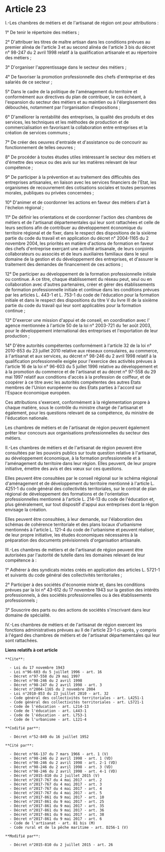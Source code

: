 # Article 23

I.-Les chambres de métiers et de l'artisanat de région ont pour attributions : 

1° De tenir le répertoire des métiers ; 

2° D'attribuer les titres de maître artisan dans les conditions prévues au premier alinéa de l'article 3 et au second alinéa
de l'article 3 bis du décret n° 98-247 du 2 avril 1998 relatif à la qualification artisanale et au répertoire des métiers ; 

3° D'organiser l'apprentissage dans le secteur des métiers ; 

4° De favoriser la promotion professionnelle des chefs d'entreprise et des salariés de ce secteur ; 

5° Dans le cadre de la politique de l'aménagement du territoire et conformément aux directives du plan de contribuer, le cas
échéant, à l'expansion du secteur des métiers et au maintien ou à l'élargissement des débouchés, notamment par l'organisation
d'expositions ; 

6° D'améliorer la rentabilité des entreprises, la qualité des produits et des services, les techniques et les méthodes de
production et de commercialisation en favorisant la collaboration entre entreprises et la création de services communs ; 

7° De créer des oeuvres d'entraide et d'assistance ou de concourir au fonctionnement de telles oeuvres ; 

8° De procéder à toutes études utiles intéressant le secteur des métiers et d'émettre des voeux ou des avis sur les matières
relevant de leur compétence ; 

9° De participer à la prévention et au traitement des difficultés des entreprises artisanales, en liaison avec les services
financiers de l'Etat, les organismes de recouvrement des cotisations sociales et toutes personnes morales, publiques ou
privées concernées ; 

10° D'animer et de coordonner les actions en faveur des métiers d'art à l'échelon régional ; 

11° De définir les orientations et de coordonner l'action des chambres de métiers et de l'artisanat départementales qui leur
sont rattachées et celle de leurs sections afin de contribuer au développement économique du territoire régional et de fixer,
dans le respect des dispositions de la sixième partie du code du travail et en application du décret n° 2004-1165 du 2
novembre 2004, les priorités en matière d'actions de formation en faveur des chefs d'entreprise exerçant une activité
artisanale, de leurs conjoints collaborateurs ou associés et de leurs auxiliaires familiaux dans le seul domaine de la
gestion et du développement des entreprises, et d'assurer le traitement des demandes de financement de ces actions ; 

12° De participer au développement de la formation professionnelle initiale ou continue. A ce titre, chaque établissement du
réseau peut, seul ou en collaboration avec d'autres partenaires, créer et gérer des établissements de formation
professionnelle initiale et continue dans les conditions prévues par les articles L. 443-1 et L. 753-1 du code de l'éducation
pour la formation initiale et dans le respect des dispositions du titre V du livre III de la sixième partie du code du
travail qui leur sont applicables pour la formation continue ; 

13° D'exercer une mission d'appui et de conseil, en coordination avec l' agence mentionnée à l'article 50 de la loi n°
2003-721 du 1er août 2003, pour le développement international des entreprises et l'exportation de leur production ; 

14° D'être autorités compétentes conformément à l'article 32 de la loi n° 2010-853 du 23 juillet 2010 relative aux réseaux
consulaires, au commerce, à l'artisanat et aux services, au décret n° 98-246 du 2 avril 1998 relatif à la qualification
professionnelle exigée pour l'exercice des activités prévues à l'article 16 de la loi n° 96-603 du 5 juillet 1996 relative au
développement et à la promotion du commerce et de l'artisanat et au décret n° 97-558 du 29 mai 1997 relatif aux conditions
d'accès à la profession de coiffeur, et de coopérer à ce titre avec les autorités compétentes des autres Etats membres de
l'Union européenne ou des Etats parties à l'accord sur l'Espace économique européen. 

Ces attributions s'exercent, conformément à la réglementation propre à chaque matière, sous le contrôle du ministre chargé de
l'artisanat et également, pour les questions relevant de sa compétence, du ministre de l'éducation nationale. 

Les chambres de métiers et de l'artisanat de région peuvent également prêter leur concours aux organisations professionnelles
du secteur des métiers. 

II.-Les chambres de métiers et de l'artisanat de région peuvent être consultées par les pouvoirs publics sur toute question
relative à l'artisanat, au développement économique, à la formation professionnelle et à l'aménagement du territoire dans
leur région. Elles peuvent, de leur propre initiative, émettre des avis et des vœux sur ces questions. 

Elles peuvent être consultées par le conseil régional sur le schéma régional d'aménagement et de développement du territoire
mentionné à l'article L. 4251-1 du code général des collectivités territoriales, sur le contrat de plan régional de
développement des formations et de l'orientation professionnelles mentionné à l'article L. 214-13 du code de l'éducation et,
plus généralement, sur tout dispositif d'appui aux entreprises dont la région envisage la création. 

Elles peuvent être consultées, à leur demande, sur l'élaboration des schémas de cohérence territoriale et des plans locaux
d'urbanisme mentionnés à l'article L. 121-4 du code de l'urbanisme et peuvent réaliser, de leur propre initiative, les études
économiques nécessaires à la préparation des documents prévisionnels d'organisation artisanale. 

III.-Les chambres de métiers et de l'artisanat de région peuvent être autorisées par l'autorité de tutelle dans les domaines
relevant de leur compétence à : 

1° Adhérer à des syndicats mixtes créés en application des articles L. 5721-1 et suivants du code général des collectivités
territoriales ; 

2° Participer à des sociétés d'économie mixte et, dans les conditions prévues par la loi n° 43-612 du 17 novembre 1943 sur la
gestion des intérêts professionnels, à des sociétés professionnelles ou à des établissements professionnels ; 

3° Souscrire des parts ou des actions de sociétés s'inscrivant dans leur domaine de spécialité. 

IV.-Les chambres de métiers et de l'artisanat de région exercent les fonctions administratives prévues au II de l'article
23-1 ci-après, y compris à l'égard des chambres de métiers et de l'artisanat départementales qui leur sont rattachées.

**Liens relatifs à cet article**

	**Cite**:

	  - Loi du 17 novembre 1943
	  - Loi n°96-603 du 5 juillet 1996 - art. 16
	  - Décret n°97-558 du 29 mai 1997
	  - Décret n°98-246 du 2 avril 1998
	  - Décret n°98-247 du 2 avril 1998 - art. 3
	  - Décret n°2004-1165 du 2 novembre 2004
	  - Loi n°2010-853 du 23 juillet 2010 - art. 32
	  - Code général des collectivités territoriales - art. L4251-1
	  - Code général des collectivités territoriales - art. L5721-1
	  - Code de l'éducation - art. L214-13
	  - Code de l'éducation - art. L443-1
	  - Code de l'éducation - art. L753-1
	  - Code de l'urbanisme - art. L121-4

	**Codifié par**:

	  - Décret n°52-849 du 16 juillet 1952

	**Cité par**:

	  - Décret n°66-137 du 7 mars 1966 - art. 1 (V)
	  - Décret n°98-246 du 2 avril 1998 - art. 1 (VD)
	  - Décret n°98-246 du 2 avril 1998 - art. 2-1 (VD)
	  - Décret n°98-246 du 2 avril 1998 - art. 3 (VD)
	  - Décret n°98-246 du 2 avril 1998 - art. 4-1 (VD)
	  - Décret n°2015-810 du 2 juillet 2015 (V)
	  - Décret n°2017-767 du 4 mai 2017 - art. 2
	  - Décret n°2017-767 du 4 mai 2017 - art. 3
	  - Décret n°2017-767 du 4 mai 2017 - art. 4
	  - Décret n°2017-767 du 4 mai 2017 - art. 5
	  - Décret n°2017-861 du 9 mai 2017 - art. 10
	  - Décret n°2017-861 du 9 mai 2017 - art. 25
	  - Décret n°2017-861 du 9 mai 2017 - art. 35
	  - Décret n°2017-861 du 9 mai 2017 - art. 36
	  - Décret n°2017-861 du 9 mai 2017 - art. 38
	  - Décret n°2017-861 du 9 mai 2017 - art. 6
	  - Code de l'artisanat - art. 81 bis (M)
	  - Code rural et de la pêche maritime - art. D256-1 (V)

	**Modifié par**:

	  - Décret n°2015-810 du 2 juillet 2015 - art. 26
